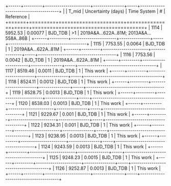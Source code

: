 +------+---------+----------------------+---------------+-----+--------------------------------------+
|      |   T_mid |   Uncertainty (days) | Time System   | #   | Reference                            |
+======+=========+======================+===============+=====+======================================+
| 1114 | 5952.53 |              0.00077 | BJD_TDB       | >1  | 2019A&A…622A..81M; 2013A&A…558A..86B |
+------+---------+----------------------+---------------+-----+--------------------------------------+
| 1115 | 7753.55 |              0.0064  | BJD_TDB       | 1   | 2019A&A...622A..81M                  |
+------+---------+----------------------+---------------+-----+--------------------------------------+
| 1116 | 7753.56 |              0.0042  | BJD_TDB       | 1   | 2019A&A...622A..81M                  |
+------+---------+----------------------+---------------+-----+--------------------------------------+
| 1117 | 8519.46 |              0.0011  | BJD_TDB       | 1   | This work                            |
+------+---------+----------------------+---------------+-----+--------------------------------------+
| 1118 | 8524.11 |              0.0012  | BJD_TDB       | 1   | This work                            |
+------+---------+----------------------+---------------+-----+--------------------------------------+
| 1119 | 8528.75 |              0.0013  | BJD_TDB       | 1   | This work                            |
+------+---------+----------------------+---------------+-----+--------------------------------------+
| 1120 | 8538.03 |              0.0013  | BJD_TDB       | 1   | This work                            |
+------+---------+----------------------+---------------+-----+--------------------------------------+
| 1121 | 9229.67 |              0.001   | BJD_TDB       | 1   | This work                            |
+------+---------+----------------------+---------------+-----+--------------------------------------+
| 1122 | 9234.31 |              0.001   | BJD_TDB       | 1   | This work                            |
+------+---------+----------------------+---------------+-----+--------------------------------------+
| 1123 | 9238.95 |              0.0013  | BJD_TDB       | 1   | This work                            |
+------+---------+----------------------+---------------+-----+--------------------------------------+
| 1124 | 9243.59 |              0.0013  | BJD_TDB       | 1   | This work                            |
+------+---------+----------------------+---------------+-----+--------------------------------------+
| 1125 | 9248.23 |              0.0015  | BJD_TDB       | 1   | This work                            |
+------+---------+----------------------+---------------+-----+--------------------------------------+
| 1126 | 9252.87 |              0.0013  | BJD_TDB       | 1   | This work                            |
+------+---------+----------------------+---------------+-----+--------------------------------------+